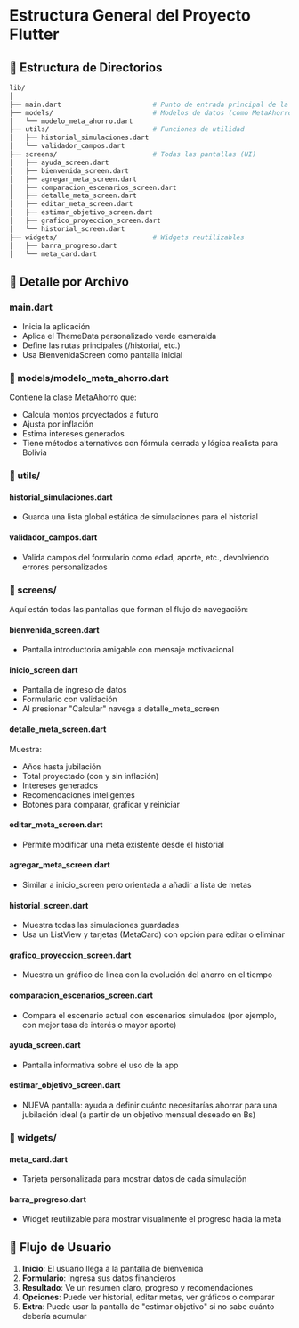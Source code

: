 # Estructura General del Proyecto Flutter

## 📁 Estructura de Directorios

```bash
lib/
│
├── main.dart                       # Punto de entrada principal de la app
├── models/                         # Modelos de datos (como MetaAhorro)
│   └── modelo_meta_ahorro.dart
├── utils/                          # Funciones de utilidad
│   ├── historial_simulaciones.dart
│   └── validador_campos.dart
├── screens/                        # Todas las pantallas (UI)
│   ├── ayuda_screen.dart
│   ├── bienvenida_screen.dart
│   ├── agregar_meta_screen.dart
│   ├── comparacion_escenarios_screen.dart
│   ├── detalle_meta_screen.dart
│   ├── editar_meta_screen.dart
│   ├── estimar_objetivo_screen.dart
│   ├── grafico_proyeccion_screen.dart
│   └── historial_screen.dart
├── widgets/                        # Widgets reutilizables
│   ├── barra_progreso.dart
│   └── meta_card.dart
```

## 📌 Detalle por Archivo

### main.dart
- Inicia la aplicación
- Aplica el ThemeData personalizado verde esmeralda
- Define las rutas principales (/historial, etc.)
- Usa BienvenidaScreen como pantalla inicial

### 📁 models/modelo_meta_ahorro.dart
Contiene la clase MetaAhorro que:
- Calcula montos proyectados a futuro
- Ajusta por inflación
- Estima intereses generados
- Tiene métodos alternativos con fórmula cerrada y lógica realista para Bolivia

### 📁 utils/
#### historial_simulaciones.dart
- Guarda una lista global estática de simulaciones para el historial

#### validador_campos.dart
- Valida campos del formulario como edad, aporte, etc., devolviendo errores personalizados

### 📁 screens/
Aquí están todas las pantallas que forman el flujo de navegación:

#### bienvenida_screen.dart
- Pantalla introductoria amigable con mensaje motivacional

#### inicio_screen.dart
- Pantalla de ingreso de datos
- Formulario con validación
- Al presionar "Calcular" navega a detalle_meta_screen

#### detalle_meta_screen.dart
Muestra:
- Años hasta jubilación
- Total proyectado (con y sin inflación)
- Intereses generados
- Recomendaciones inteligentes
- Botones para comparar, graficar y reiniciar

#### editar_meta_screen.dart
- Permite modificar una meta existente desde el historial

#### agregar_meta_screen.dart
- Similar a inicio_screen pero orientada a añadir a lista de metas

#### historial_screen.dart
- Muestra todas las simulaciones guardadas
- Usa un ListView y tarjetas (MetaCard) con opción para editar o eliminar

#### grafico_proyeccion_screen.dart
- Muestra un gráfico de línea con la evolución del ahorro en el tiempo

#### comparacion_escenarios_screen.dart
- Compara el escenario actual con escenarios simulados (por ejemplo, con mejor tasa de interés o mayor aporte)

#### ayuda_screen.dart
- Pantalla informativa sobre el uso de la app

#### estimar_objetivo_screen.dart
- NUEVA pantalla: ayuda a definir cuánto necesitarías ahorrar para una jubilación ideal (a partir de un objetivo mensual deseado en Bs)

### 📁 widgets/
#### meta_card.dart
- Tarjeta personalizada para mostrar datos de cada simulación

#### barra_progreso.dart
- Widget reutilizable para mostrar visualmente el progreso hacia la meta

## 🧠 Flujo de Usuario
1. **Inicio**: El usuario llega a la pantalla de bienvenida
2. **Formulario**: Ingresa sus datos financieros
3. **Resultado**: Ve un resumen claro, progreso y recomendaciones
4. **Opciones**: Puede ver historial, editar metas, ver gráficos o comparar
5. **Extra**: Puede usar la pantalla de "estimar objetivo" si no sabe cuánto debería acumular